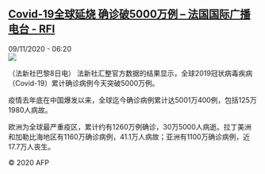 <!--1604901368000-->
[Covid-19全球延烧 确诊破5000万例 – 法国国际广播电台 - RFI](http://www.rfi.fr//cn/contenu/20201109-covid-19%E5%85%A8%E7%90%83%E5%BB%B6%E7%83%A7-%E7%A1%AE%E8%AF%8A%E7%A0%B45000%E4%B8%87%E4%BE%8B)
------

<div>09/11/2020 - 06:20</div><img src="https://s.rfi.fr/media/display/2e7bff1c-224e-11eb-afb8-005056a98db9/w:310/p:16x9/health0001b.201109132005.jpg"><div class="t-content__body u-clearfix"><p>（法新社巴黎8日电）    法新社汇整官方数据的结果显示，全球2019冠状病毒疾病（Covid-19）累计确诊病例今天突破5000万例。</p><p>    疫情去年底在中国爆发以来，全球迄今确诊病例累计达5001万400例，包括125万1980人病故。</p><p>    欧洲为全球最严重疫区，累计约有1260万例确诊，30万5000人病逝。拉丁美洲和加勒比海地区有1160万确诊病例，41.1万人病故；亚洲有1100万确诊病例，近17.7万人丧生。</p><p class="t-copyright">© 2020 AFP</p>        </div>
